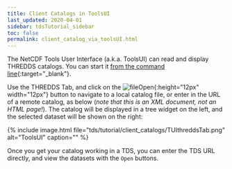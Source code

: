 ```yaml
---
title: Client Catalogs in ToolsUI
last_updated: 2020-04-01
sidebar: tdsTutorial_sidebar
toc: false
permalink: client_catalog_via_toolsUI.html
---
```


The NetCDF Tools User Interface (a.k.a. ToolsUI) can read and display THREDDS catalogs.
You can start it [from the command line](https://docs.unidata.ucar.edu/netcdf-java/5.3/userguide/toolsui_ref.html){:target="_blank"}.

Use the THREDDS Tab, and click on the ![fileOpen](images/tds/tutorial/client_catalogs/fileIcon.jpg){:height="12px" width="12px"} button to navigate to a local catalog file, or enter in the URL of a remote catalog, as below (_note that this is an XML document, not an HTML page!_).
The catalog will be displayed in a tree widget on the left, and the selected dataset will be shown on the right:

{% include image.html file="tds/tutorial/client_catalogs/TUIthreddsTab.png" alt="ToolsUI" caption="" %}

Once you get your catalog working in a TDS, you can enter the TDS URL directly, and view the datasets with the `Open` buttons.
